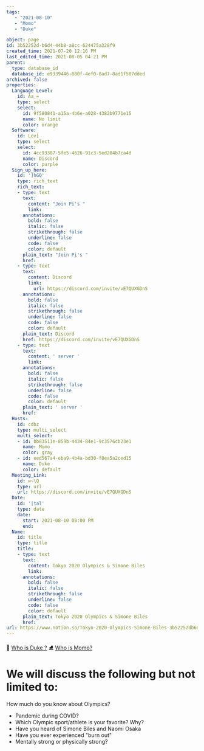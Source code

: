 ```yaml
---
tags: 
   - "2021-08-10"
   - "Momo"
   - "Duke"

object: page
id: 3b52252d-b6d4-44b8-a8cc-624475a328f9
created_time: 2021-07-20 12:16 PM
last_edited_time: 2021-08-05 04:21 PM
parent:
  type: database_id
  database_id: e9339446-880f-4ef0-8ad7-8ad1f507dded
archived: false
properties:
  Language Level:
    id: Aa_=
    type: select
    select:
      id: 9f580841-a15a-4b6e-a028-4382b9771e15
      name: No limit
      color: orange
  Software:
    id: Lov[
    type: select
    select:
      id: 4cc93307-5fe5-4626-91c3-5ed284b7ca4d
      name: Discord
      color: purple
  Sign_up_here:
    id: ']hGQ'
    type: rich_text
    rich_text:
    - type: text
      text:
        content: "Join Pi's "
        link: 
      annotations:
        bold: false
        italic: false
        strikethrough: false
        underline: false
        code: false
        color: default
      plain_text: "Join Pi's "
      href: 
    - type: text
      text:
        content: Discord
        link:
          url: https://discord.com/invite/vE7QUXGDnS
      annotations:
        bold: false
        italic: false
        strikethrough: false
        underline: false
        code: false
        color: default
      plain_text: Discord
      href: https://discord.com/invite/vE7QUXGDnS
    - type: text
      text:
        content: ' server '
        link: 
      annotations:
        bold: false
        italic: false
        strikethrough: false
        underline: false
        code: false
        color: default
      plain_text: ' server '
      href: 
  Hosts:
    id: cdbz
    type: multi_select
    multi_select:
    - id: bb83511e-859b-4434-84e1-9c3576cb23e1
      name: Momo
      color: gray
    - id: eed567a4-eba9-4b4a-bd30-f8ea5a2ced15
      name: Duke
      color: default
  Meeting_Link:
    id: w~\Q
    type: url
    url: https://discord.com/invite/vE7QUXGDnS
  Date:
    id: '|tal'
    type: date
    date:
      start: 2021-08-10 08:00 PM
      end: 
  Name:
    id: title
    type: title
    title:
    - type: text
      text:
        content: Tokyo 2020 Olympics & Simone Biles
        link: 
      annotations:
        bold: false
        italic: false
        strikethrough: false
        underline: false
        code: false
        color: default
      plain_text: Tokyo 2020 Olympics & Simone Biles
      href: 
url: https://www.notion.so/Tokyo-2020-Olympics-Simone-Biles-3b52252db6d444b8a8cc624475a328f9
---
```


👑   [Who is Duke ?](/e0958ccc596f4efea798c99507f0f16e) 
⛸️  [Who is Momo?](/23f0f26c7f1547c0b08477c0c6f1f461) 

# We will discuss the following but not limited to:
How much do you know about Olympics?
   - Pandemic during COVID?
   - Which Olympic sport/athlete is your favorite? Why?
   - Have you heard of Simone Biles and Naomi Osaka
   - Have you ever experienced "burn out"
   - Mentally strong or physically strong?




